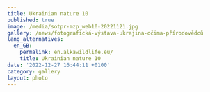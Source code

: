 ```yaml
---
title: Ukrainian nature 10
published: true
image: /media/sotpr-mzp_web10-20221121.jpg
gallery: /news/fotografická-výstava-ukrajina-očima-přírodovědců
lang_alternatives:
  en_GB:
    permalink: en.alkawildlife.eu/
    title: Ukrainian nature 10
date: '2022-12-27 16:44:11 +0100'
category: gallery
layout: photo
---
```


